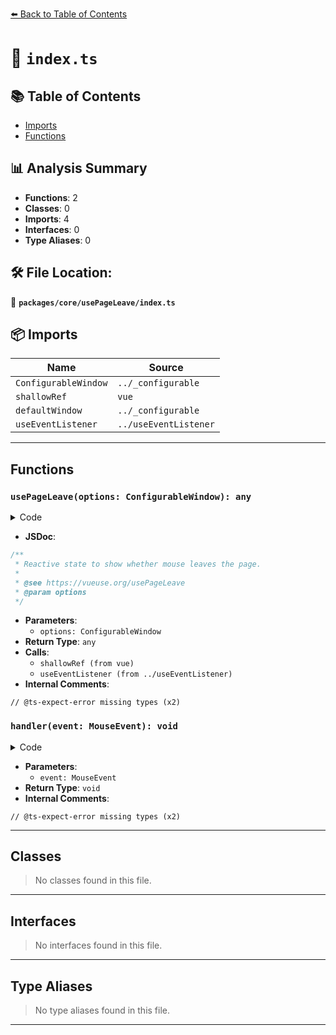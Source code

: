 [⬅️ Back to Table of Contents](../../../index.md)

# 📄 `index.ts`

## 📚 Table of Contents

- [Imports](#imports)
- [Functions](#functions)

## 📊 Analysis Summary

- **Functions**: 2
- **Classes**: 0
- **Imports**: 4
- **Interfaces**: 0
- **Type Aliases**: 0

## 🛠️ File Location:
📂 **`packages/core/usePageLeave/index.ts`**

## 📦 Imports

| Name | Source |
|------|--------|
| `ConfigurableWindow` | `../_configurable` |
| `shallowRef` | `vue` |
| `defaultWindow` | `../_configurable` |
| `useEventListener` | `../useEventListener` |


---

## Functions

### `usePageLeave(options: ConfigurableWindow): any`

<details><summary>Code</summary>

```ts
export function usePageLeave(options: ConfigurableWindow = {}) {
  const { window = defaultWindow } = options
  const isLeft = shallowRef(false)

  const handler = (event: MouseEvent) => {
    if (!window)
      return

    event = event || (window.event as any)
    // @ts-expect-error missing types
    const from = event.relatedTarget || event.toElement
    isLeft.value = !from
  }

  if (window) {
    const listenerOptions = { passive: true }
    useEventListener(window, 'mouseout', handler, listenerOptions)
    useEventListener(window.document, 'mouseleave', handler, listenerOptions)
    useEventListener(window.document, 'mouseenter', handler, listenerOptions)
  }

  return isLeft
}
```
</details>

- **JSDoc**:
```ts
/**
 * Reactive state to show whether mouse leaves the page.
 *
 * @see https://vueuse.org/usePageLeave
 * @param options
 */
```

- **Parameters**:
  - `options: ConfigurableWindow`
- **Return Type**: `any`
- **Calls**:
  - `shallowRef (from vue)`
  - `useEventListener (from ../useEventListener)`
- **Internal Comments**:
```
// @ts-expect-error missing types (x2)
```

### `handler(event: MouseEvent): void`

<details><summary>Code</summary>

```ts
(event: MouseEvent) => {
    if (!window)
      return

    event = event || (window.event as any)
    // @ts-expect-error missing types
    const from = event.relatedTarget || event.toElement
    isLeft.value = !from
  }
```
</details>

- **Parameters**:
  - `event: MouseEvent`
- **Return Type**: `void`
- **Internal Comments**:
```
// @ts-expect-error missing types (x2)
```


---

## Classes

> No classes found in this file.


---

## Interfaces

> No interfaces found in this file.


---

## Type Aliases

> No type aliases found in this file.


---